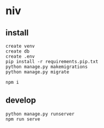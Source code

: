 # niv

## install

    create venv
    create db
    create .env
    pip install -r requirements.pip.txt
    python manage.py makemigrations
    python manage.py migrate

    npm i

## develop

    python manage.py runserver
    npm run serve
